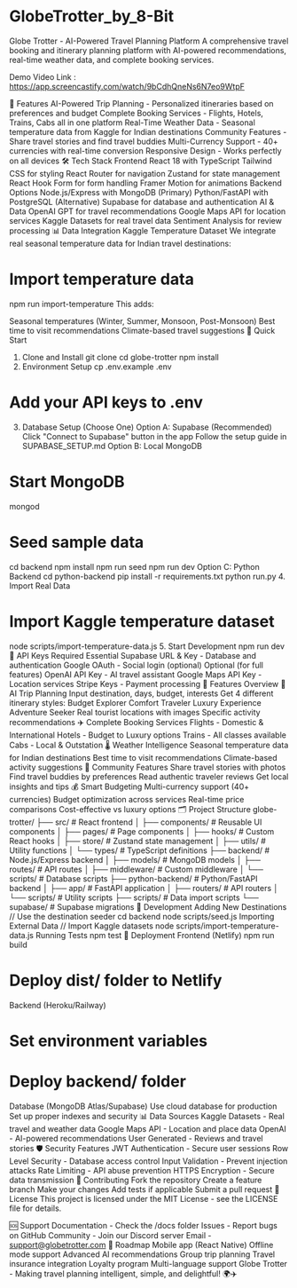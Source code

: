 # GlobeTrotter_by_8-Bit
Globe Trotter - AI-Powered Travel Planning Platform
A comprehensive travel booking and itinerary planning platform with AI-powered recommendations, real-time weather data, and complete booking services.

Demo Video Link : https://app.screencastify.com/watch/9bCdhQneNs6N7eo9WtpF

🚀 Features
AI-Powered Trip Planning - Personalized itineraries based on preferences and budget
Complete Booking Services - Flights, Hotels, Trains, Cabs all in one platform
Real-Time Weather Data - Seasonal temperature data from Kaggle for Indian destinations
Community Features - Share travel stories and find travel buddies
Multi-Currency Support - 40+ currencies with real-time conversion
Responsive Design - Works perfectly on all devices
🛠️ Tech Stack
Frontend
React 18 with TypeScript
Tailwind CSS for styling
React Router for navigation
Zustand for state management
React Hook Form for form handling
Framer Motion for animations
Backend Options
Node.js/Express with MongoDB (Primary)
Python/FastAPI with PostgreSQL (Alternative)
Supabase for database and authentication
AI & Data
OpenAI GPT for travel recommendations
Google Maps API for location services
Kaggle Datasets for real travel data
Sentiment Analysis for review processing
📊 Data Integration
Kaggle Temperature Dataset
We integrate real seasonal temperature data for Indian travel destinations:

# Import temperature data
npm run import-temperature
This adds:

Seasonal temperatures (Winter, Summer, Monsoon, Post-Monsoon)
Best time to visit recommendations
Climate-based travel suggestions
🚀 Quick Start
1. Clone and Install
git clone <repository-url>
cd globe-trotter
npm install
2. Environment Setup
cp .env.example .env
# Add your API keys to .env
3. Database Setup (Choose One)
Option A: Supabase (Recommended)
Click "Connect to Supabase" button in the app
Follow the setup guide in SUPABASE_SETUP.md
Option B: Local MongoDB
# Start MongoDB
mongod

# Seed sample data
cd backend
npm install
npm run seed
npm run dev
Option C: Python Backend
cd python-backend
pip install -r requirements.txt
python run.py
4. Import Real Data
# Import Kaggle temperature dataset
node scripts/import-temperature-data.js
5. Start Development
npm run dev
🔑 API Keys Required
Essential
Supabase URL & Key - Database and authentication
Google OAuth - Social login (optional)
Optional (for full features)
OpenAI API Key - AI travel assistant
Google Maps API Key - Location services
Stripe Keys - Payment processing
📱 Features Overview
🤖 AI Trip Planning
Input destination, days, budget, interests
Get 4 different itinerary styles:
Budget Explorer
Comfort Traveler
Luxury Experience
Adventure Seeker
Real tourist locations with images
Specific activity recommendations
✈️ Complete Booking Services
Flights - Domestic & International
Hotels - Budget to Luxury options
Trains - All classes available
Cabs - Local & Outstation
🌡️ Weather Intelligence
Seasonal temperature data for Indian destinations
Best time to visit recommendations
Climate-based activity suggestions
👥 Community Features
Share travel stories with photos
Find travel buddies by preferences
Read authentic traveler reviews
Get local insights and tips
💰 Smart Budgeting
Multi-currency support (40+ currencies)
Budget optimization across services
Real-time price comparisons
Cost-effective vs luxury options
🗂️ Project Structure
globe-trotter/
├── src/                    # React frontend
│   ├── components/         # Reusable UI components
│   ├── pages/             # Page components
│   ├── hooks/             # Custom React hooks
│   ├── store/             # Zustand state management
│   ├── utils/             # Utility functions
│   └── types/             # TypeScript definitions
├── backend/               # Node.js/Express backend
│   ├── models/            # MongoDB models
│   ├── routes/            # API routes
│   ├── middleware/        # Custom middleware
│   └── scripts/           # Database scripts
├── python-backend/        # Python/FastAPI backend
│   ├── app/               # FastAPI application
│   ├── routers/           # API routers
│   └── scripts/           # Utility scripts
├── scripts/               # Data import scripts
└── supabase/             # Supabase migrations
🔧 Development
Adding New Destinations
// Use the destination seeder
cd backend
node scripts/seed.js
Importing External Data
// Import Kaggle datasets
node scripts/import-temperature-data.js
Running Tests
npm test
🚀 Deployment
Frontend (Netlify)
npm run build
# Deploy dist/ folder to Netlify
Backend (Heroku/Railway)
# Set environment variables
# Deploy backend/ folder
Database (MongoDB Atlas/Supabase)
Use cloud database for production
Set up proper indexes and security
📊 Data Sources
Kaggle Datasets - Real travel and weather data
Google Maps API - Location and place data
OpenAI - AI-powered recommendations
User Generated - Reviews and travel stories
🛡️ Security Features
JWT Authentication - Secure user sessions
Row Level Security - Database access control
Input Validation - Prevent injection attacks
Rate Limiting - API abuse prevention
HTTPS Encryption - Secure data transmission
🤝 Contributing
Fork the repository
Create a feature branch
Make your changes
Add tests if applicable
Submit a pull request
📄 License
This project is licensed under the MIT License - see the LICENSE file for details.

🆘 Support
Documentation - Check the /docs folder
Issues - Report bugs on GitHub
Community - Join our Discord server
Email - support@globetrotter.com
🎯 Roadmap
 Mobile app (React Native)
 Offline mode support
 Advanced AI recommendations
 Group trip planning
 Travel insurance integration
 Loyalty program
 Multi-language support
Globe Trotter - Making travel planning intelligent, simple, and delightful! 🌍✈️
